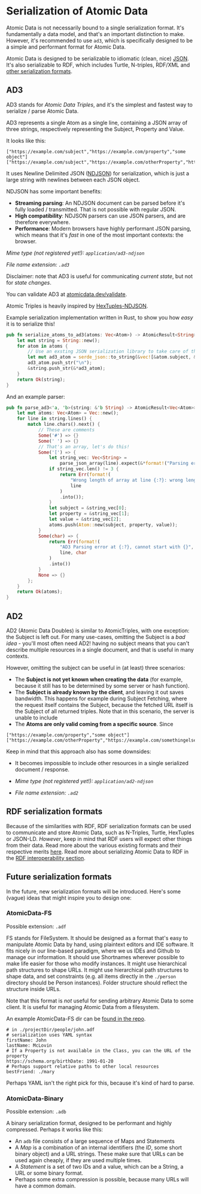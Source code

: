 # Serialization of Atomic Data

Atomic Data is not necessarily bound to a single serialization format.
It's fundamentally a data model, and that's an important distinction to make.
However, it's recommended to use `ad3`, which is specifically designed to be a simple and performant format for Atomic Data.

Atomic Data is designed to be serializable to idiomatic (clean, nice) [JSON](../interoperability/json).
It's also serializable to RDF, which includes Turtle, N-triples, RDF/XML and [other serialization formats](https://ontola.io/blog/rdf-serialization-formats/).

## AD3

AD3 stands for _Atomic Data Triples_, and it's the simplest and fastest way to serialize / parse Atomic Data.

AD3 represents a single Atom as a single line, containing a JSON array of three strings, respectively representing the Subject, Property and Value.

It looks like this:

```ad3
["https://example.com/subject","https://example.com/property","some object"]
["https://example.com/subject","https://example.com/otherProperty","https://example.com/somethingelse"]
```

It uses Newline Delimited JSON ([NDJSON](http://ndjson.org/)) for serialization, which is just a large string with newlines between each JSON object.

NDJSON has some important benefits:

- **Streaming parsing**: An NDJSON document can be parsed before it's fully loaded / transmitted. That is not possible with regular JSON.
- **High compatibility**: NDJSON parsers can use JSON parsers, and are therefore everywhere.
- **Performance**: Modern browsers have highly performant JSON parsing, which means that it's _fast_ in one of the most important contexts: the browser.

_Mime type (not registered yet!): `application/ad3-ndjson`_

_File name extension: `.ad3`_

Disclaimer: note that AD3 is useful for communicating _current state_, but not for _state changes_.

You can validate AD3 at [atomicdata.dev/validate](https://atomicdata.dev/validate).

Atomic Triples is heavily inspired by [HexTuples-NDJSON](https://github.com/ontola/hextuples).

Example serialization implementation written in Rust, to show you how _easy_ it is to serialize this!

```rust
pub fn serialize_atoms_to_ad3(atoms: Vec<Atom>) -> AtomicResult<String> {
    let mut string = String::new();
    for atom in atoms {
        // Use an exsting JSON serialization library to take care of the hard work (escaping quotes, etc.)
        let mut ad3_atom = serde_json::to_string(&vec![&atom.subject, &atom.property, &atom.value])?;
        ad3_atom.push_str("\n");
        &string.push_str(&*ad3_atom);
    }
    return Ok(string);
}
```

And an example parser:

```rust
pub fn parse_ad3<'a, 'b>(string: &'b String) -> AtomicResult<Vec<Atom>> {
    let mut atoms: Vec<Atom> = Vec::new();
    for line in string.lines() {
        match line.chars().next() {
            // These are comments
            Some('#') => {}
            Some(' ') => {}
            // That's an array, let's do this!
            Some('[') => {
                let string_vec: Vec<String> =
                    parse_json_array(line).expect(&*format!("Parsing error in {:?}", line));
                if string_vec.len() != 3 {
                    return Err(format!(
                        "Wrong length of array at line {:?}: wrong length of array, should be 3",
                        line
                    )
                    .into());
                }
                let subject = &string_vec[0];
                let property = &string_vec[1];
                let value = &string_vec[2];
                atoms.push(Atom::new(subject, property, value));
            }
            Some(char) => {
                return Err(format!(
                    "AD3 Parsing error at {:?}, cannot start with {}",
                    line, char
                )
                .into())
            }
            None => {}
        };
    }
    return Ok(atoms);
}
```

## AD2

AD2 (Atomic Data Doubles) is similar to AtomicTriples, with one exception: the Subject is left out.
For many use-cases, omitting the Subject is a _bad idea_ - you'll most often need AD2!
having no subject means that you can't describe multiple resources in a single document, and that is useful in many contexts.

However, omitting the subject can be useful in (at least) three scenarios:

- The **Subject is not yet known when creating the data** (for example, because it still has to be determined by some server or hash function).
- The **Subject is already known by the client**, and leaving it out saves bandwidth. This happens for example during Subject Fetching, where the request itself contains the Subject, because the fetched URL itself is the Subject of all returned triples. Note that in this scenario, the server is unable to include
- The **Atoms are only valid coming from a specific source**. Since

```ndjson
["https://example.com/property","some object"]
["https://example.com/otherProperty","https://example.com/somethingelse"]
```

Keep in mind that this approach also has some downsides:

- It becomes impossible to include other resources in a single serialized document / response.

- _Mime type (not registered yet!): `application/ad2-ndjson`_
- _File name extension: `.ad2`_

## RDF serialization formats

Because of the similarities with RDF, RDF serialization formats can be used to communicate and store Atomic Data, such as N-Triples, Turtle, HexTuples or JSON-LD.
_However_, keep in mind that RDF users will expect other things from their data.
Read more about the various existing formats and their respective merits [here](https://ontola.io/blog/rdf-serialization-formats/).
Read more about serializing Atomic Data to RDF in the [RDF interoperability section](../interoperability/rdf.md).

## Future serialization formats

In the future, new serialization formats will be introduced.
Here's some (vague) ideas that might inspire you to design one:

### AtomicData-FS

Possible extension: `.adf`

FS stands for FileSystem.
It should be designed as a format that's easy to manipulate Atomic Data by hand, using plaintext editors and IDE software.
It fits nicely in our line-based paradigm, where we us IDEs and Github to manage our information.
It should use Shortnames wherever possible to make life easier for those who modify instances.
It might use hierarchical path structures to shape URLs.
It might use hierarchical path structures to shape data, and set constraints (e.g. all items directly in the `./person` directory should be Person instances).
Folder structure should reflect the structure inside URLs.

Note that this format is _not_ useful for sending arbitrary Atomic Data to some client.
It is useful for managing Atomic Data from a filesystem.

An example AtomicData-FS dir can be [found in the repo](https://github.com/ontola/atomic-data/tree/master/examples/atomic-fs/people).

```
# in ./projectDir/people/john.adf
# serialization uses YAML syntax
firstName: John
lastName: McLovin
# If a Property is not available in the Class, you can the URL of the property
https://schema.org/birthDate: 1991-01-20
# Perhaps support relative paths to other local resources
bestFriend: ./mary
```

Perhaps YAML isn't the right pick for this, because it's kind of hard to parse.

### AtomicData-Binary

Possible extension: `.adb`

A binary serialization format, designed to be performant and highly compressed.
Perhaps it works like this:

- An `adb` file consists of a large sequence of Maps and Statements
- A _Map_ is a combination of an internal identifiers (the _ID_, some short binary object) and a URL strings. These make sure that URLs can be used again cheaply, if they are used multiple times.
- A _Statement_ is a set of two IDs and a value, which can be a String, a URL or some binary format.
- Perhaps some extra compression is possible, because many URLs will have a common domain.
